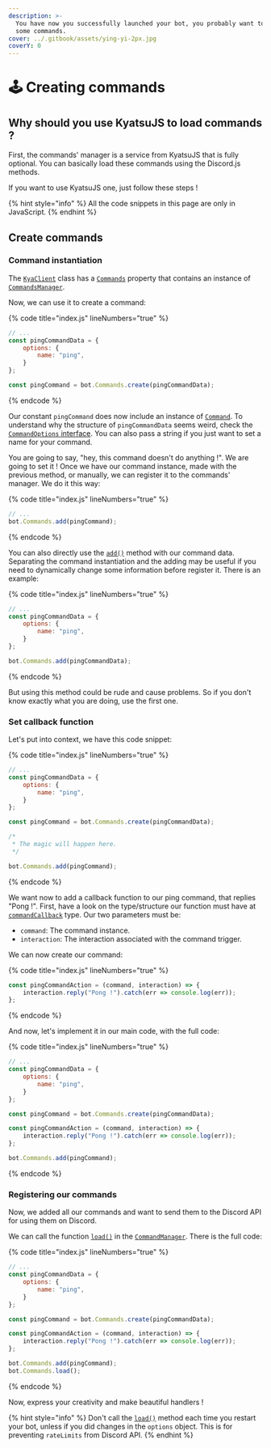 ```yaml
---
description: >-
  You have now you successfully launched your bot, you probably want to create
  some commands.
cover: ../.gitbook/assets/ying-yi-2px.jpg
coverY: 0
---
```


# 🕹 Creating commands

## Why should you use KyatsuJS to load commands ?

First, the commands' manager is a service from KyatsuJS that is fully optional. You can basically load these commands using the Discord.js methods.

If you want to use KyatsuJS one, just follow these steps !

{% hint style="info" %}
All the code snippets in this page are only in JavaScript.
{% endhint %}

## Create commands

### Command instantiation

The [`KyaClient`](https://kyatsujs-doc.vercel.app/classes/KyaClient.html) class has a [`Commands`](https://kyatsujs-doc.vercel.app/classes/KyaClient.html#Commands) property that contains an instance of [`CommandsManager`](https://kyatsujs-doc.vercel.app/classes/CommandManager.html).

Now, we can use it to create a command:

{% code title="index.js" lineNumbers="true" %}
```javascript
// ...
const pingCommandData = {
    options: {
        name: "ping",
    }
};

const pingCommand = bot.Commands.create(pingCommandData);
```
{% endcode %}

Our constant `pingCommand` does now include an instance of [`Command`](https://kyatsujs-doc.vercel.app/classes/Command.html). To understand why the structure of `pingCommandData` seems weird, check the [`CommandOptions` interface](https://kyatsujs-doc.vercel.app/interfaces/CommandOptions.html). You can also pass a string if you just want to set a name for your command.

You are going to say, "hey, this command doesn't do anything !". We are going to set it ! Once we have our command instance, made with the previous method, or manually, we can register it to the commands' manager. We do it this way:

{% code title="index.js" lineNumbers="true" %}
```javascript
// ...
bot.Commands.add(pingCommand);
```
{% endcode %}

You can also directly use the [`add()`](https://kyatsujs-doc.vercel.app/classes/CommandManager.html#add) method with our command data. Separating the command instantiation and the adding may be useful if you need to dynamically change some information before register it. There is an example:

{% code title="index.js" lineNumbers="true" %}
```javascript
// ...
const pingCommandData = {
    options: {
        name: "ping",
    }
};

bot.Commands.add(pingCommandData);
```
{% endcode %}

But using this method could be rude and cause problems. So if you don't know exactly what you are doing, use the first one.

### Set callback function

Let's put into context, we have this code snippet:

{% code title="index.js" lineNumbers="true" %}
```javascript
// ...
const pingCommandData = {
    options: {
        name: "ping",
    }
};

const pingCommand = bot.Commands.create(pingCommandData);

/*
 * The magic will happen here.
 */

bot.Commands.add(pingCommand);
```
{% endcode %}

We want now to add a callback function to our ping command, that replies "Pong !". First, have a look on the type/structure our function must have at [`commandCallback`](https://kyatsujs-doc.vercel.app/types/commandCallback.html) type. Our two parameters must be:

* `command`: The command instance.
* `interaction`: The interaction associated with the command trigger.

We can now create our command:

{% code title="index.js" lineNumbers="true" %}
```javascript
const pingCommandAction = (command, interaction) => {
    interaction.reply("Pong !").catch(err => console.log(err));
};
```
{% endcode %}

And now, let's implement it in our main code, with the full code:

{% code title="index.js" lineNumbers="true" %}
```javascript
// ...
const pingCommandData = {
    options: {
        name: "ping",
    }
};

const pingCommand = bot.Commands.create(pingCommandData);

const pingCommandAction = (command, interaction) => {
    interaction.reply("Pong !").catch(err => console.log(err));
};

bot.Commands.add(pingCommand);
```
{% endcode %}

### Registering our commands

Now, we added all our commands and want to send them to the Discord API for using them on Discord.

We can call the function [`load()`](https://kyatsujs-doc.vercel.app/classes/CommandManager.html#load) in the [`CommandManager`](https://kyatsujs-doc.vercel.app/classes/CommandManager.html). There is the full code:

{% code title="index.js" lineNumbers="true" %}
```javascript
// ...
const pingCommandData = {
    options: {
        name: "ping",
    }
};

const pingCommand = bot.Commands.create(pingCommandData);

const pingCommandAction = (command, interaction) => {
    interaction.reply("Pong !").catch(err => console.log(err));
};

bot.Commands.add(pingCommand);
bot.Commands.load();
```
{% endcode %}

Now, express your creativity and make beautiful handlers !

{% hint style="info" %}
Don't call the [`load()`](https://kyatsujs-doc.vercel.app/classes/CommandManager.html#load) method each time you restart your bot, unless if you did changes in the `options` object. This is for preventing `rateLimits` from Discord API.
{% endhint %}



